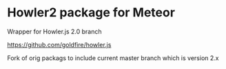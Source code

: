 Howler2 package for Meteor
==========================

Wrapper for Howler.js 2.0 branch

https://github.com/goldfire/howler.js

Fork of orig packags to include current master branch which is version 2.x
